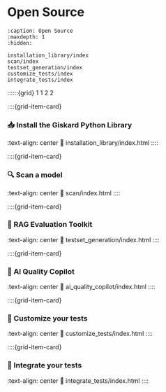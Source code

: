 # Open Source
```{toctree}
:caption: Open Source
:maxdepth: 1
:hidden:

installation_library/index
scan/index
testset_generation/index
customize_tests/index
integrate_tests/index
```

::::::{grid} 1 1 2 2


::::{grid-item-card} <br/><h3>📥 Install the Giskard Python Library</h3>
:text-align: center
:link: installation_library/index.html
::::

::::{grid-item-card} <br/><h3>🔍 Scan a model</h3>
:text-align: center
:link: scan/index.html
::::

::::{grid-item-card} <br/><h3>🧰 RAG Evaluation Toolkit</h3>
:text-align: center
:link: testset_generation/index.html
::::

::::{grid-item-card} <br/><h3>🤖 AI Quality Copilot</h3>
:text-align: center
:link: ai_quality_copilot/index.html
::::

::::{grid-item-card} <br/><h3>🧪 Customize your tests</h3>
:text-align: center
:link: customize_tests/index.html
::::

::::{grid-item-card} <br/><h3>🔁 Integrate your tests</h3>
:text-align: center
:link: integrate_tests/index.html
::::
